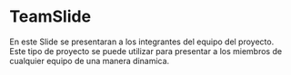 # TeamSlide
En este Slide se presentaran a los integrantes del equipo del proyecto.
<br>
Este tipo de proyecto se puede utilizar para presentar a los miembros de cualquier equipo de una manera dinamica.
